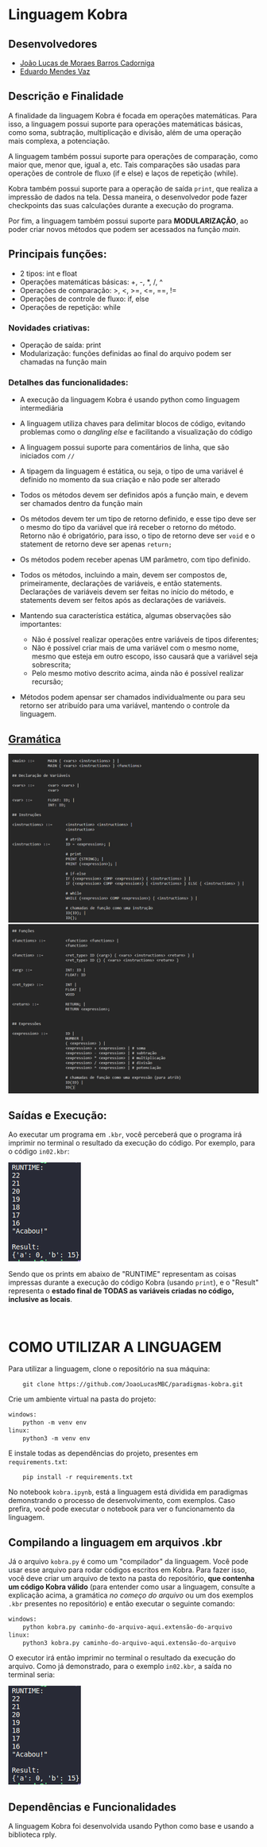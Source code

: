 # Linguagem Kobra

## Desenvolvedores
- [João Lucas de Moraes Barros Cadorniga](https://github.com/JoaoLucasMBC)
- [Eduardo Mendes Vaz](https://github.com/EduardoMVAz)

## Descrição e Finalidade

A finalidade da linguagem Kobra é focada em operações matemáticas. Para isso, a linguagem possui suporte para operações matemáticas básicas, como soma, subtração, multiplicação e divisão, além de uma operação mais complexa, a potenciação. 

A linguagem também possui suporte para operações de comparação, como maior que, menor que, igual a, etc. Tais comparações são usadas para operações de controle de fluxo (if e else) e laços de repetição (while).

Kobra também possui suporte para a operação de saída `print`, que realiza a impressão de dados na tela. Dessa maneira, o desenvolvedor pode fazer checkpoints das suas calculações durante a execução do programa.

Por fim, a linguagem também possui suporte para **MODULARIZAÇÃO**, ao poder criar novos métodos que podem ser acessados na função *main*.

## **Principais funções:**

* 2 tipos: int e float  
* Operações matemáticas básicas: +, -, *, /, ^  
* Operações de comparação: >, <, >=, <=, ==, !=  
* Operações de controle de fluxo: if, else  
* Operações de repetição: while  

### Novidades criativas:

* Operação de saída: print  
* Modularização: funções definidas ao final do arquivo podem ser chamadas na função main

### Detalhes das funcionalidades:

* A execução da linguagem Kobra é usando python como linguagem intermediária  

* A linguagem utiliza chaves para delimitar blocos de código, evitando problemas como o *dangling else* e facilitando a visualização do código

* A linguagem possui suporte para comentários de linha, que são iniciados com `//`

* A tipagem da linguagem é estática, ou seja, o tipo de uma variável é definido no momento da sua criação e não pode ser alterado

* Todos os métodos devem ser definidos após a função main, e devem ser chamados dentro da função main

* Os métodos devem ter um tipo de retorno definido, e esse tipo deve ser o mesmo do tipo da variável que irá receber o retorno do método. Retorno não é obrigatório, para isso, o tipo de retorno deve ser `void` e o statement de retorno deve ser apenas `return;`

* Os métodos podem receber apenas UM parâmetro, com tipo definido.

* Todos os métodos, incluindo a main, devem ser compostos de, primeiramente, declarações de variáveis, e então statements. Declarações de variáveis devem ser feitas no início do método, e statements devem ser feitos após as declarações de variáveis.

* Mantendo sua característica estática, algumas observações são importantes:  
    * Não é possível realizar operações entre variáveis de tipos diferentes;  
    * Não é possível criar mais de uma variável com o mesmo nome, mesmo que esteja em outro escopo, isso causará que a variável seja sobrescrita;  
    * Pelo mesmo motivo descrito acima, ainda não é possível realizar recursão;

* Métodos podem apensar ser chamados individualmente ou para seu retorno ser atribuído para uma variável, mantendo o controle da linguagem.

## **[Gramática](./gramatica-kobra.txt)**

![gramatica](assets/gramatica1.png)
![gramatica](assets/gramatica2.png)

## **Saídas e Execução:**

Ao executar um programa em `.kbr`, você perceberá que o programa irá imprimir no terminal o resultado da execução do código. Por exemplo, para o código `in02.kbr`:

![in02](assets/kobra.png)

Sendo que os prints em abaixo de "RUNTIME" representam as coisas impressas durante a execução do código Kobra (usando `print`), e o "Result" representa o **estado final de TODAS as variáveis criadas no código, inclusive as locais**.

</br>

# **COMO UTILIZAR A LINGUAGEM**

Para utilizar a linguagem, clone o repositório na sua máquina:
        
        git clone https://github.com/JoaoLucasMBC/paradigmas-kobra.git

Crie um ambiente virtual na pasta do projeto:

    windows:
        python -m venv env
    linux:
        python3 -m venv env

E instale todas as dependências do projeto, presentes em `requirements.txt`:

        pip install -r requirements.txt

No notebook `kobra.ipynb`, está a linguagem está dividida em paradigmas demonstrando o processo de desenvolvimento, com exemplos. Caso prefira, você pode executar o notebook para ver o funcionamento da linguagem.

## **Compilando a linguagem em arquivos .kbr**

Já o arquivo `kobra.py` é como um "compilador" da linguagem. Você pode usar esse arquivo para rodar códigos escritos em Kobra. Para fazer isso, você deve criar um arquivo de texto na pasta do repositório, **que contenha um código Kobra válido** (para entender como usar a linguagem, consulte a explicação acima, a gramática *no começo do arquivo* ou um dos exemplos `.kbr` presentes no repositório) e então executar o seguinte comando:

    windows:
        python kobra.py caminho-do-arquivo-aqui.extensão-do-arquivo
    linux:
        python3 kobra.py caminho-do-arquivo-aqui.extensão-do-arquivo

O executor irá então imprimir no terminal o resultado da execução do arquivo. Como já demonstrado, para o exemplo `in02.kbr`, a saída no terminal seria:

![in02](assets/kobra.png)

## Dependências e Funcionalidades

A linguagem Kobra foi desenvolvida usando Python como base e usando a biblioteca rply.